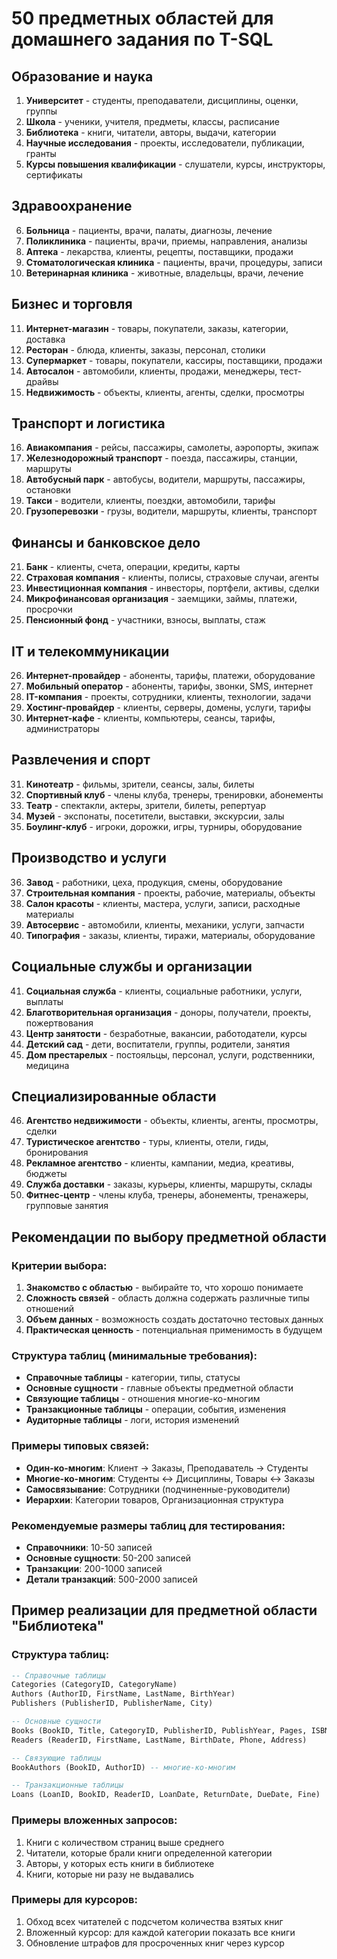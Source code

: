 # 50 предметных областей для домашнего задания по T-SQL

## Образование и наука
1. **Университет** - студенты, преподаватели, дисциплины, оценки, группы
2. **Школа** - ученики, учителя, предметы, классы, расписание
3. **Библиотека** - книги, читатели, авторы, выдачи, категории
4. **Научные исследования** - проекты, исследователи, публикации, гранты
5. **Курсы повышения квалификации** - слушатели, курсы, инструкторы, сертификаты

## Здравоохранение
6. **Больница** - пациенты, врачи, палаты, диагнозы, лечение
7. **Поликлиника** - пациенты, врачи, приемы, направления, анализы
8. **Аптека** - лекарства, клиенты, рецепты, поставщики, продажи
9. **Стоматологическая клиника** - пациенты, врачи, процедуры, записи
10. **Ветеринарная клиника** - животные, владельцы, врачи, лечение

## Бизнес и торговля  
11. **Интернет-магазин** - товары, покупатели, заказы, категории, доставка
12. **Ресторан** - блюда, клиенты, заказы, персонал, столики
13. **Супермаркет** - товары, покупатели, кассиры, поставщики, продажи
14. **Автосалон** - автомобили, клиенты, продажи, менеджеры, тест-драйвы
15. **Недвижимость** - объекты, клиенты, агенты, сделки, просмотры

## Транспорт и логистика
16. **Авиакомпания** - рейсы, пассажиры, самолеты, аэропорты, экипаж
17. **Железнодорожный транспорт** - поезда, пассажиры, станции, маршруты
18. **Автобусный парк** - автобусы, водители, маршруты, пассажиры, остановки
19. **Такси** - водители, клиенты, поездки, автомобили, тарифы
20. **Грузоперевозки** - грузы, водители, маршруты, клиенты, транспорт

## Финансы и банковское дело
21. **Банк** - клиенты, счета, операции, кредиты, карты
22. **Страховая компания** - клиенты, полисы, страховые случаи, агенты
23. **Инвестиционная компания** - инвесторы, портфели, активы, сделки
24. **Микрофинансовая организация** - заемщики, займы, платежи, просрочки
25. **Пенсионный фонд** - участники, взносы, выплаты, стаж

## IT и телекоммуникации
26. **Интернет-провайдер** - абоненты, тарифы, платежи, оборудование
27. **Мобильный оператор** - абоненты, тарифы, звонки, SMS, интернет
28. **IT-компания** - проекты, сотрудники, клиенты, технологии, задачи
29. **Хостинг-провайдер** - клиенты, серверы, домены, услуги, тарифы
30. **Интернет-кафе** - клиенты, компьютеры, сеансы, тарифы, администраторы

## Развлечения и спорт
31. **Кинотеатр** - фильмы, зрители, сеансы, залы, билеты
32. **Спортивный клуб** - члены клуба, тренеры, тренировки, абонементы
33. **Театр** - спектакли, актеры, зрители, билеты, репертуар
34. **Музей** - экспонаты, посетители, выставки, экскурсии, залы
35. **Боулинг-клуб** - игроки, дорожки, игры, турниры, оборудование

## Производство и услуги
36. **Завод** - работники, цеха, продукция, смены, оборудование
37. **Строительная компания** - проекты, рабочие, материалы, объекты
38. **Салон красоты** - клиенты, мастера, услуги, записи, расходные материалы
39. **Автосервис** - автомобили, клиенты, механики, услуги, запчасти
40. **Типография** - заказы, клиенты, тиражи, материалы, оборудование

## Социальные службы и организации
41. **Социальная служба** - клиенты, социальные работники, услуги, выплаты
42. **Благотворительная организация** - доноры, получатели, проекты, пожертвования
43. **Центр занятости** - безработные, вакансии, работодатели, курсы
44. **Детский сад** - дети, воспитатели, группы, родители, занятия
45. **Дом престарелых** - постояльцы, персонал, услуги, родственники, медицина

## Специализированные области
46. **Агентство недвижимости** - объекты, клиенты, агенты, просмотры, сделки
47. **Туристическое агентство** - туры, клиенты, отели, гиды, бронирования
48. **Рекламное агентство** - клиенты, кампании, медиа, креативы, бюджеты
49. **Служба доставки** - заказы, курьеры, клиенты, маршруты, склады
50. **Фитнес-центр** - члены клуба, тренеры, абонементы, тренажеры, групповые занятия

## Рекомендации по выбору предметной области

### Критерии выбора:
1. **Знакомство с областью** - выбирайте то, что хорошо понимаете
2. **Сложность связей** - область должна содержать различные типы отношений
3. **Объем данных** - возможность создать достаточно тестовых данных
4. **Практическая ценность** - потенциальная применимость в будущем

### Структура таблиц (минимальные требования):
- **Справочные таблицы** - категории, типы, статусы
- **Основные сущности** - главные объекты предметной области  
- **Связующие таблицы** - отношения многие-ко-многим
- **Транзакционные таблицы** - операции, события, изменения
- **Аудиторные таблицы** - логи, история изменений

### Примеры типовых связей:
- **Один-ко-многим**: Клиент → Заказы, Преподаватель → Студенты
- **Многие-ко-многим**: Студенты ↔ Дисциплины, Товары ↔ Заказы  
- **Самосвязывание**: Сотрудники (подчиненные-руководители)
- **Иерархии**: Категории товаров, Организационная структура

### Рекомендуемые размеры таблиц для тестирования:
- **Справочники**: 10-50 записей
- **Основные сущности**: 50-200 записей
- **Транзакции**: 200-1000 записей
- **Детали транзакций**: 500-2000 записей

## Пример реализации для предметной области "Библиотека"

### Структура таблиц:
```sql
-- Справочные таблицы
Categories (CategoryID, CategoryName)
Authors (AuthorID, FirstName, LastName, BirthYear)
Publishers (PublisherID, PublisherName, City)

-- Основные сущности  
Books (BookID, Title, CategoryID, PublisherID, PublishYear, Pages, ISBN)
Readers (ReaderID, FirstName, LastName, BirthDate, Phone, Address)

-- Связующие таблицы
BookAuthors (BookID, AuthorID) -- многие-ко-многим

-- Транзакционные таблицы
Loans (LoanID, BookID, ReaderID, LoanDate, ReturnDate, DueDate, Fine)
```

### Примеры вложенных запросов:
1. Книги с количеством страниц выше среднего
2. Читатели, которые брали книги определенной категории  
3. Авторы, у которых есть книги в библиотеке
4. Книги, которые ни разу не выдавались

### Примеры для курсоров:
1. Обход всех читателей с подсчетом количества взятых книг
2. Вложенный курсор: для каждой категории показать все книги
3. Обновление штрафов для просроченных книг через курсор
